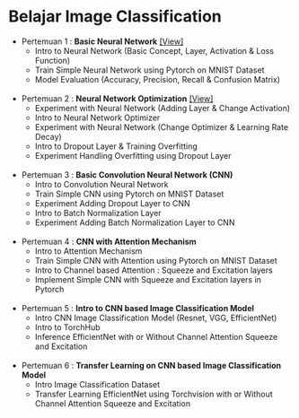 # Belajar Image Classification

- Pertemuan 1 : **Basic Neural Network** [[View]](https://github.com/Muhammad-Yunus/Belajar-Image-Classification/tree/main/Pertemuan%201)
    - Intro to Neural Network (Basic Concept, Layer, Activation & Loss Function)
    - Train Simple Neural Network using Pytorch on MNIST Dataset
    - Model Evaluation (Accuracy, Precision, Recall & Confusion Matrix)<br><br>
- Pertemuan 2 : **Neural Network Optimization** [[View]](https://github.com/Muhammad-Yunus/Belajar-Image-Classification/tree/main/Pertemuan%202)
    - Experiment with Neural Network (Adding Layer & Change Activation)
    - Intro to Neural Network Optimizer
    - Experiment with Neural Network (Change Optimizer & Learning Rate Decay)
    - Intro to Dropout Layer & Training Overfitting 
    - Experiment Handling Overfitting using Dropout Layer<br><br>
- Pertemuan 3 : **Basic Convolution Neural Network (CNN)**
    - Intro to Convolution Neural Network
    - Train Simple CNN using Pytorch on MNIST Dataset
    - Experiment Adding Dropout Layer to CNN
    - Intro to Batch Normalization Layer
    - Experiment Adding Batch Normalization Layer to CNN<br><br>
- Pertemuan 4 : **CNN with Attention Mechanism**
    - Intro to Attention Mechanism
    - Train Simple CNN with Attention using Pytorch on MNIST Dataset
    - Intro to Channel based Attention : Squeeze and Excitation layers
    - Implement Simple CNN with Squeeze and Excitation layers in Pytorch<br><br>
- Pertemuan 5 : **Intro to CNN based Image Classification Model**
    - Intro CNN Image Classification Model (Resnet, VGG, EfficientNet)
    - Intro to TorchHub
    - Inference EfficientNet with or Without Channel Attention Squeeze and Excitation<br><br>
- Pertemuan 6 : **Transfer Learning on CNN based Image Classification Model**
    - Intro Image Classification Dataset
    - Transfer Learning EfficientNet using Torchvision with or Without Channel Attention Squeeze and Excitation
